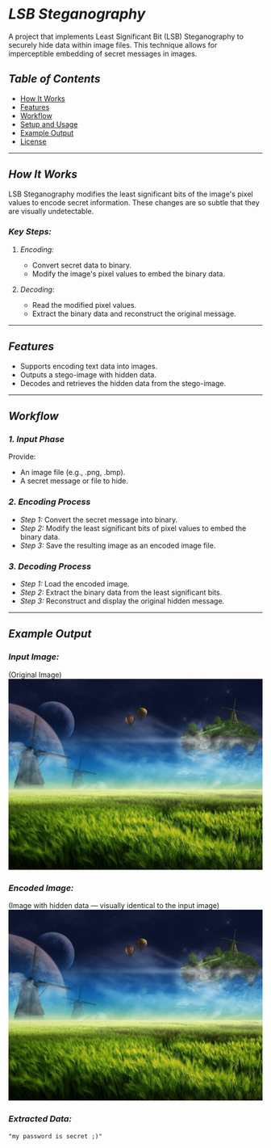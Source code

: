 # *LSB Steganography*
A project that implements Least Significant Bit (LSB) Steganography to securely hide data within image files. This technique allows for imperceptible embedding of secret messages in images.

## *Table of Contents*
- [How It Works](#how-it-works)
- [Features](#features)
- [Workflow](#workflow)
- [Setup and Usage](#setup-and-usage)
- [Example Output](#example-output)
- [License](#license)

---

## *How It Works*
LSB Steganography modifies the least significant bits of the image's pixel values to encode secret information. These changes are so subtle that they are visually undetectable.

### *Key Steps:*
1. *Encoding:*
   - Convert secret data to binary.
   - Modify the image's pixel values to embed the binary data.

2. *Decoding:*
   - Read the modified pixel values.
   - Extract the binary data and reconstruct the original message.

---

## *Features*
- Supports encoding text data into images.
- Outputs a stego-image with hidden data.
- Decodes and retrieves the hidden data from the stego-image.

---

## *Workflow*

### *1. Input Phase*
Provide:
- An image file (e.g., .png, .bmp).
- A secret message or file to hide.

### *2. Encoding Process*
- *Step 1:* Convert the secret message into binary.
- *Step 2:* Modify the least significant bits of pixel values to embed the binary data.
- *Step 3:* Save the resulting image as an encoded image file.

### *3. Decoding Process*
- *Step 1:* Load the encoded image.
- *Step 2:* Extract the binary data from the least significant bits.
- *Step 3:* Reconstruct and display the original hidden message.

---
## *Example Output*

### *Input Image:*
(Original Image)  
![Input Image](Steganography%20project/LSB%20Stegnography%20project/4-SkeletonCode/beautiful.bmp)

### *Encoded Image:*
(Image with hidden data — visually identical to the input image)  
![Encoded Image](Steganography%20project/LSB%20Stegnography%20project/4-SkeletonCode/default_stego_img.bmp)

### *Extracted Data:*
```plaintext
"my password is secret ;)"
